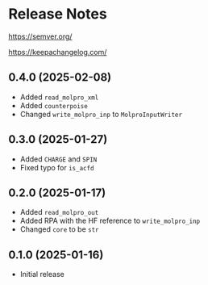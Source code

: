 # Release Notes

https://semver.org/

https://keepachangelog.com/

## 0.4.0 (2025-02-08)

- Added `read_molpro_xml`
- Added `counterpoise`
- Changed `write_molpro_inp` to `MolproInputWriter`

## 0.3.0 (2025-01-27)

- Added `CHARGE` and `SPIN`
- Fixed typo for `is_acfd`

## 0.2.0 (2025-01-17)

- Added `read_molpro_out`
- Added RPA with the HF reference to `write_molpro_inp`
- Changed `core` to be `str`

## 0.1.0 (2025-01-16)

- Initial release
